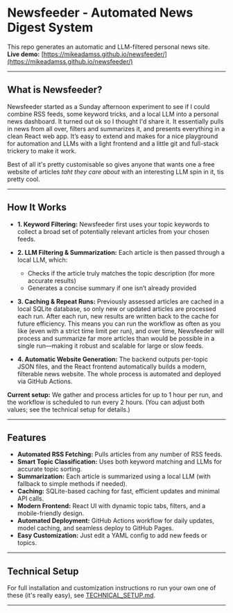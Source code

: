 # Newsfeeder - Automated News Digest System

This repo generates an automatic and LLM-filtered personal news site.  
**Live demo:** [https://mikeadamss.github.io/newsfeeder/](https://mikeadamss.github.io/newsfeeder/)

---

## What is Newsfeeder?

Newsfeeder started as a Sunday afternoon experiment to see if I could combine RSS feeds, some keyword tricks, and a local LLM into a personal news dashboard. It turned out ok so I thought I'd share it. It essentially pulls in news from all over, filters and summarizes it, and presents everything in a clean React web app. It’s easy to extend and makes for a nice playground for automation and LLMs with a light frontend and a little git and full-stack trickery to make it work.

Best of all it's pretty customisable so gives anyone that wants one a free website of articles _taht they care about_ with an interesting LLM spin in it, tis pretty cool.

---

## How It Works

- **1. Keyword Filtering:**
  Newsfeeder first uses your topic keywords to collect a broad set of potentially relevant articles from your chosen feeds.

- **2. LLM Filtering & Summarization:**
  Each article is then passed through a local LLM, which:
  - Checks if the article truly matches the topic description (for more accurate results)
  - Generates a concise summary if one isn’t already provided

- **3. Caching & Repeat Runs:**
  Previously assessed articles are cached in a local SQLite database, so only new or updated articles are processed each run. After each run, new results are written back to the cache for future efficiency. This means you can run the workflow as often as you like (even with a strict time limit per run), and over time, Newsfeeder will process and summarize far more articles than would be possible in a single run—making it robust and scalable for large or slow feeds.

- **4. Automatic Website Generation:**
  The backend outputs per-topic JSON files, and the React frontend automatically builds a modern, filterable news website. The whole process is automated and deployed via GitHub Actions.

**Current setup:** We gather and process articles for up to 1 hour per run, and the workflow is scheduled to run every 2 hours. (You can adjust both values; see the technical setup for details.)

---

## Features

- **Automated RSS Fetching:** Pulls articles from any number of RSS feeds.
- **Smart Topic Classification:** Uses both keyword matching and LLMs for accurate topic sorting.
- **Summarization:** Each article is summarized using a local LLM (with fallback to simple methods if needed).
- **Caching:** SQLite-based caching for fast, efficient updates and minimal API calls.
- **Modern Frontend:** React UI with dynamic topic tabs, filters, and a mobile-friendly design.
- **Automated Deployment:** GitHub Actions workflow for daily updates, model caching, and seamless deploy to GitHub Pages.
- **Easy Customization:** Just edit a YAML config to add new feeds or topics.

---


## Technical Setup

For full installation and customization instructions ro run your own one of these (it's really easy), see [TECHNICAL_SETUP.md](./TECHNICAL_SETUP.md).

---
